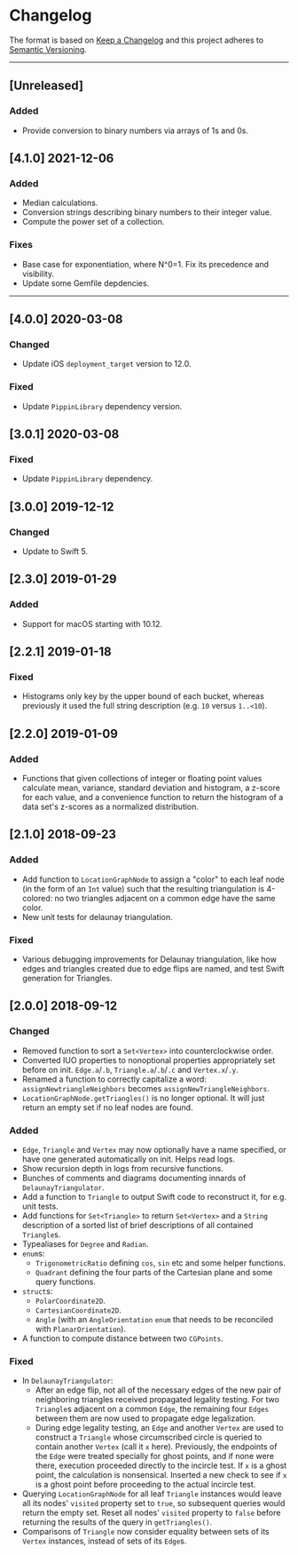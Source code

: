 # Changelog

The format is based on [Keep a Changelog](http://keepachangelog.com/en/1.0.0/) and this project adheres to [Semantic Versioning](http://semver.org/spec/v2.0.0.html).

---

## [Unreleased]

### Added

- Provide conversion to binary numbers via arrays of 1s and 0s.

## [4.1.0] 2021-12-06

### Added

- Median calculations.
- Conversion strings describing binary numbers to their integer value.
- Compute the power set of a collection.

### Fixes

- Base case for exponentiation, where N^0=1. Fix its precedence and visibility.
- Update some Gemfile depdencies.

---

## [4.0.0] 2020-03-08

### Changed

- Update iOS `deployment_target` version to 12.0.

### Fixed

- Update `PippinLibrary` dependency version.

## [3.0.1] 2020-03-08

### Fixed

- Update `PippinLibrary` dependency.

## [3.0.0] 2019-12-12

### Changed

- Update to Swift 5.

## [2.3.0] 2019-01-29

### Added

- Support for macOS starting with 10.12.

## [2.2.1] 2019-01-18

### Fixed

- Histograms only key by the upper bound of each bucket, whereas previously it used the full string description (e.g. `10` versus `1..<10`).

## [2.2.0] 2019-01-09

### Added

- Functions that given collections of integer or floating point values calculate mean, variance, standard deviation and histogram, a z-score for each value, and a convenience function to return the histogram of a data set's z-scores as a normalized distribution.

## [2.1.0] 2018-09-23

### Added

- Add function to `LocationGraphNode` to assign a "color" to each leaf node (in the form of an `Int` value) such that the resulting triangulation is 4-colored: no two triangles adjacent on a common edge have the same color.
- New unit tests for delaunay triangulation.

### Fixed

- Various debugging improvements for Delaunay triangulation, like how edges and triangles created due to edge flips are named, and test Swift generation for Triangles.

## [2.0.0] 2018-09-12

### Changed

- Removed function to sort a `Set<Vertex>` into counterclockwise order.
- Converted IUO properties to nonoptional properties appropriately set before on init. `Edge.a`/`.b`, `Triangle.a`/`.b`/`.c` and `Vertex.x`/`.y`.
- Renamed a function to correctly capitalize a word: `assignNewtriangleNeighbors` becomes `assignNewTriangleNeighbors`.
- `LocationGraphNode.getTriangles()` is no longer optional. It will just return an empty set if no leaf nodes are found.

### Added

- `Edge`, `Triangle` and `Vertex` may now optionally have a name specified, or have one generated automatically on init. Helps read logs.
- Show recursion depth in logs from recursive functions.
- Bunches of comments and diagrams documenting innards of `DelaunayTriangulator`.
- Add a function to `Triangle` to output Swift code to reconstruct it, for e.g. unit tests.
- Add functions for `Set<Triangle>` to return `Set<Vertex>` and a `String` description of a sorted list of brief descriptions of all contained `Triangle`s.
- Typealiases for `Degree` and `Radian`.
- `enum`s:
	- `TrigonometricRatio` defining `cos`, `sin` etc and some helper functions.
	- `Quadrant` defining the four parts of the Cartesian plane and some query functions.
- `struct`s:
	 - `PolarCoordinate2D`.
	 - `CartesianCoordinate2D`.
	 - `Angle` (with an `AngleOrientation` `enum` that needs to be reconciled with `PlanarOrientation`).
 - A function to compute distance between two `CGPoints`.


### Fixed

- In `DelaunayTriangulator`:
	- After an edge flip, not all of the necessary edges of the new pair of neighboring triangles received propagated legality testing. For two `Triangle`s adjacent on a common `Edge`, the remaining four `Edges` between them are now used to propagate edge legalization.
	- During edge legality testing, an `Edge` and another `Vertex` are used to construct a `Triangle` whose circumscribed circle is queried to contain another `Vertex` (call it `x` here). Previously, the endpoints of the `Edge` were treated specially for ghost points, and if none were there, execution proceeded directly to the incircle test. If `x` is a ghost point, the calculation is nonsensical. Inserted a new check to see if `x` is a ghost point before proceeding to the actual incircle test.
- Querying `LocationGraphNode` for all leaf `Triangle` instances would leave all its nodes' `visited` property set to `true`, so subsequent queries would return the empty set. Reset all nodes' `visited` property to `false` before returning the results of the query in `getTriangles()`.
- Comparisons of `Triangle` now consider equality between sets of its `Vertex` instances, instead of sets of its `Edge`s.
